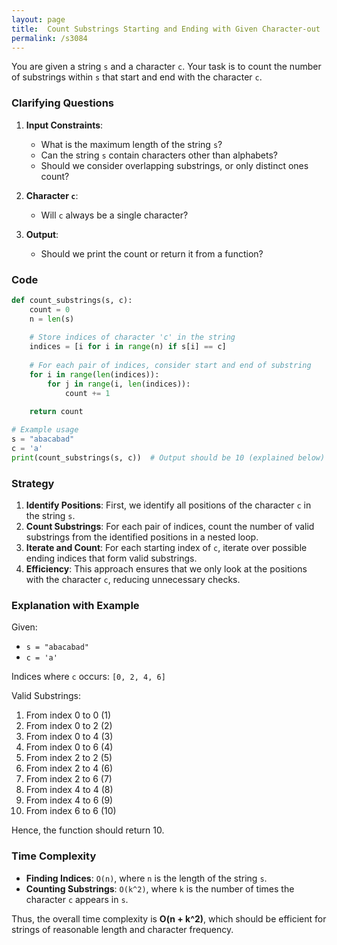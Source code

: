 ```yaml
---
layout: page
title:  Count Substrings Starting and Ending with Given Character-out
permalink: /s3084
---
```

You are given a string `s` and a character `c`. Your task is to count the number of substrings within `s` that start and end with the character `c`.

### Clarifying Questions
1. **Input Constraints**:
   - What is the maximum length of the string `s`?
   - Can the string `s` contain characters other than alphabets?
   - Should we consider overlapping substrings, or only distinct ones count?

2. **Character `c`**:
   - Will `c` always be a single character?
   
3. **Output**:
   - Should we print the count or return it from a function?

### Code

```python
def count_substrings(s, c):
    count = 0
    n = len(s)
    
    # Store indices of character 'c' in the string
    indices = [i for i in range(n) if s[i] == c]
    
    # For each pair of indices, consider start and end of substring
    for i in range(len(indices)):
        for j in range(i, len(indices)):
            count += 1
            
    return count

# Example usage
s = "abacabad"
c = 'a'
print(count_substrings(s, c))  # Output should be 10 (explained below)
```

### Strategy
1. **Identify Positions**: First, we identify all positions of the character `c` in the string `s`.
2. **Count Substrings**: For each pair of indices, count the number of valid substrings from the identified positions in a nested loop.
3. **Iterate and Count**: For each starting index of `c`, iterate over possible ending indices that form valid substrings.
4. **Efficiency**: This approach ensures that we only look at the positions with the character `c`, reducing unnecessary checks.

### Explanation with Example

Given:
- `s = "abacabad"`
- `c = 'a'`

Indices where `c` occurs: `[0, 2, 4, 6]`

Valid Substrings:
1. From index 0 to 0 (1)
2. From index 0 to 2 (2)
3. From index 0 to 4 (3)
4. From index 0 to 6 (4)
5. From index 2 to 2 (5)
6. From index 2 to 4 (6)
7. From index 2 to 6 (7)
8. From index 4 to 4 (8)
9. From index 4 to 6 (9)
10. From index 6 to 6 (10)

Hence, the function should return 10.

### Time Complexity
- **Finding Indices**: `O(n)`, where `n` is the length of the string `s`.
- **Counting Substrings**: `O(k^2)`, where `k` is the number of times the character `c` appears in `s`.

Thus, the overall time complexity is **O(n + k^2)**, which should be efficient for strings of reasonable length and character frequency.